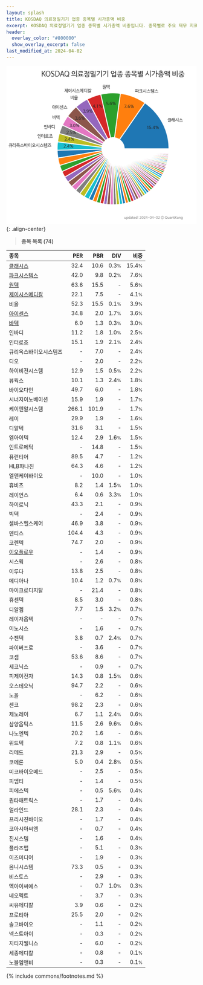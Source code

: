 ```yaml
---
layout: splash
title: KOSDAQ 의료정밀기기 업종 종목별 시가총액 비중
excerpt: KOSDAQ 의료정밀기기 업종 종목별 시가총액 비중입니다. 종목별로 주요 재무 지표를 함께 표시합니다.
header:
  overlay_color: "#800000"
  show_overlay_excerpt: false
last_modified_at: 2024-04-02
---
```



![KOSDAQ 의료정밀기기 업종 종목별 시가총액 비중](/stats/sector/images/kosdaq_업종_의료정밀기기_종목.png){: .align-center}


> **종목 목록 (74)**<a id="list"></a>

| **종목** | **PER** | **PBR** | **DIV** | **비중** |
| :------- | ------: | ------: | ------: | -------: |
| [클래시스](/214150/) | 32.4 | 10.6 | 0.3<small>%</small> | 15.4<small>%</small> |
| [파크시스템스](/140860/) | 42.0 | 9.8 | 0.2<small>%</small> | 7.6<small>%</small> |
| [원텍](/336570/) | 63.6 | 15.5 | - | 5.6<small>%</small> |
| [제이시스메디칼](/287410/) | 22.1 | 7.5 | - | 4.1<small>%</small> |
| 비올 | 52.3 | 15.5 | 0.1<small>%</small> | 3.9<small>%</small> |
| [아이센스](/099190/) | 34.8 | 2.0 | 1.7<small>%</small> | 3.6<small>%</small> |
| [바텍](/043150/) | 6.0 | 1.3 | 0.3<small>%</small> | 3.0<small>%</small> |
| 인바디 | 11.2 | 1.8 | 1.0<small>%</small> | 2.5<small>%</small> |
| 인터로조 | 15.1 | 1.9 | 2.1<small>%</small> | 2.4<small>%</small> |
| 큐리옥스바이오시스템즈 | - | 7.0 | - | 2.4<small>%</small> |
| 디오 | - | 2.0 | - | 2.2<small>%</small> |
| 하이비젼시스템 | 12.9 | 1.5 | 0.5<small>%</small> | 2.2<small>%</small> |
| 뷰웍스 | 10.1 | 1.3 | 2.4<small>%</small> | 1.8<small>%</small> |
| 바이오다인 | 49.7 | 6.0 | - | 1.8<small>%</small> |
| 시너지이노베이션 | 15.9 | 1.9 | - | 1.7<small>%</small> |
| 케이엔알시스템 | 266.1 | 101.9 | - | 1.7<small>%</small> |
| 레이 | 29.9 | 1.9 | - | 1.6<small>%</small> |
| 디알텍 | 31.6 | 3.1 | - | 1.5<small>%</small> |
| 엠아이텍 | 12.4 | 2.9 | 1.6<small>%</small> | 1.5<small>%</small> |
| 인트로메딕 | - | 14.8 | - | 1.5<small>%</small> |
| 퓨런티어 | 89.5 | 4.7 | - | 1.2<small>%</small> |
| HLB파나진 | 64.3 | 4.6 | - | 1.2<small>%</small> |
| 엘앤케이바이오 | - | 10.0 | - | 1.0<small>%</small> |
| 휴비츠 | 8.2 | 1.4 | 1.5<small>%</small> | 1.0<small>%</small> |
| 레이언스 | 6.4 | 0.6 | 3.3<small>%</small> | 1.0<small>%</small> |
| 하이로닉 | 43.3 | 2.1 | - | 0.9<small>%</small> |
| 빅텍 | - | 2.4 | - | 0.9<small>%</small> |
| 셀바스헬스케어 | 46.9 | 3.8 | - | 0.9<small>%</small> |
| 덴티스 | 104.4 | 4.3 | - | 0.9<small>%</small> |
| 코렌텍 | 74.7 | 2.0 | - | 0.9<small>%</small> |
| [이오플로우](/294090/) | - | 1.4 | - | 0.9<small>%</small> |
| 시스웍 | - | 2.6 | - | 0.8<small>%</small> |
| 이루다 | 13.8 | 2.5 | - | 0.8<small>%</small> |
| 메디아나 | 10.4 | 1.2 | 0.7<small>%</small> | 0.8<small>%</small> |
| 마이크로디지탈 | - | 21.4 | - | 0.8<small>%</small> |
| 휴센텍 | 8.5 | 3.0 | - | 0.8<small>%</small> |
| 디알젬 | 7.7 | 1.5 | 3.2<small>%</small> | 0.7<small>%</small> |
| 레이저옵텍 | - | - | - | 0.7<small>%</small> |
| 이노시스 | - | 1.6 | - | 0.7<small>%</small> |
| 수젠텍 | 3.8 | 0.7 | 2.4<small>%</small> | 0.7<small>%</small> |
| 파이버프로 | - | 3.6 | - | 0.7<small>%</small> |
| 코셈 | 53.6 | 8.6 | - | 0.7<small>%</small> |
| 세코닉스 | - | 0.9 | - | 0.7<small>%</small> |
| 피제이전자 | 14.3 | 0.8 | 1.5<small>%</small> | 0.6<small>%</small> |
| 오스테오닉 | 94.7 | 2.2 | - | 0.6<small>%</small> |
| 노을 | - | 6.2 | - | 0.6<small>%</small> |
| 센코 | 98.2 | 2.3 | - | 0.6<small>%</small> |
| 제노레이 | 6.7 | 1.1 | 2.4<small>%</small> | 0.6<small>%</small> |
| 삼양옵틱스 | 11.5 | 2.6 | 9.6<small>%</small> | 0.6<small>%</small> |
| 나노엔텍 | 20.2 | 1.6 | - | 0.6<small>%</small> |
| 위드텍 | 7.2 | 0.8 | 1.1<small>%</small> | 0.6<small>%</small> |
| 리메드 | 21.3 | 2.9 | - | 0.5<small>%</small> |
| 코메론 | 5.0 | 0.4 | 2.8<small>%</small> | 0.5<small>%</small> |
| 미코바이오메드 | - | 2.5 | - | 0.5<small>%</small> |
| 피엠티 | - | 1.4 | - | 0.5<small>%</small> |
| 피에스텍 | - | 0.5 | 5.6<small>%</small> | 0.4<small>%</small> |
| 퀀타매트릭스 | - | 1.7 | - | 0.4<small>%</small> |
| 얼라인드 | 28.1 | 2.3 | - | 0.4<small>%</small> |
| 프리시젼바이오 | - | 1.7 | - | 0.4<small>%</small> |
| 코아시아씨엠 | - | 0.7 | - | 0.4<small>%</small> |
| 진시스템 | - | 1.6 | - | 0.4<small>%</small> |
| 플라즈맵 | - | 5.1 | - | 0.3<small>%</small> |
| 이즈미디어 | - | 1.9 | - | 0.3<small>%</small> |
| 옴니시스템 | 73.3 | 0.5 | - | 0.3<small>%</small> |
| 비스토스 | - | 2.9 | - | 0.3<small>%</small> |
| 멕아이씨에스 | - | 0.7 | 1.0<small>%</small> | 0.3<small>%</small> |
| 네오펙트 | - | 3.7 | - | 0.3<small>%</small> |
| 씨유메디칼 | 3.9 | 0.6 | - | 0.2<small>%</small> |
| 프로티아 | 25.5 | 2.0 | - | 0.2<small>%</small> |
| 솔고바이오 | - | 1.1 | - | 0.2<small>%</small> |
| 넥스트아이 | - | 0.3 | - | 0.2<small>%</small> |
| 지티지웰니스 | - | 6.0 | - | 0.2<small>%</small> |
| 세종메디칼 | - | 0.8 | - | 0.1<small>%</small> |
| 노블엠앤비 | - | 0.3 | - | 0.1<small>%</small> |

{% include commons/footnotes.md %}